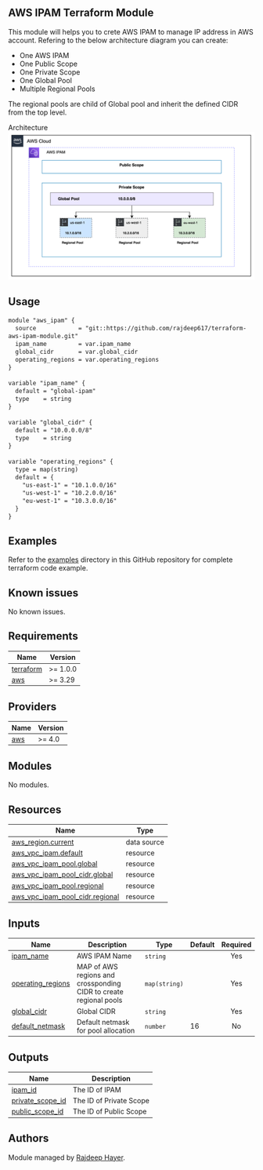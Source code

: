## AWS IPAM Terraform Module
This module will helps you to crete AWS IPAM to manage IP address in AWS account. Refering to the below architecture diagram you can create:
* One AWS IPAM
* One Public Scope
* One Private Scope
* One Global Pool
* Multiple Regional Pools

The regional pools are child of Global pool and inherit the defined CIDR from the top level.

Architecture
![](images/aws_ipam_architecture.png)

## Usage

```hcl
module "aws_ipam" {
  source            = "git::https://github.com/rajdeep617/terraform-aws-ipam-module.git"
  ipam_name         = var.ipam_name
  global_cidr       = var.global_cidr
  operating_regions = var.operating_regions
}

variable "ipam_name" {
  default = "global-ipam"
  type    = string
}

variable "global_cidr" {
  default = "10.0.0.0/8"
  type    = string
}

variable "operating_regions" {
  type = map(string)
  default = {
    "us-east-1" = "10.1.0.0/16"
    "us-west-1" = "10.2.0.0/16"
    "eu-west-1" = "10.3.0.0/16"
  }
}
```

## Examples
Refer to the [examples](https://github.com/rajdeep617/terraform-aws-ipam-module/tree/main/examples) directory in this GitHub repository for complete terraform code example. 

## Known issues

No known issues.

## Requirements

| Name | Version  |
|------|----------|
| <a name="requirement_terraform"></a> [terraform](#requirement\_terraform) | >= 1.0.0 |
| <a name="requirement_aws"></a> [aws](#requirement\_aws) | >= 3.29  |

## Providers

| Name | Version |
|------|---------|
| <a name="provider_aws"></a> [aws](#provider\_aws) | >= 4.0  |

## Modules

No modules.

## Resources
| Name                                                                                                         | Type |
|--------------------------------------------------------------------------------------------------------------|------|
| [aws_region.current](https://registry.terraform.io/providers/hashicorp/aws/latest/docs/data-sources/region)  | data source |
| [aws_vpc_ipam.default](https://registry.terraform.io/providers/hashicorp/aws/latest/docs/resources/vpc_ipam) | resource |
| [aws_vpc_ipam_pool.global](https://registry.terraform.io/providers/hashicorp/aws/latest/docs/resources/vpc_ipam_pool) | resource |
| [aws_vpc_ipam_pool_cidr.global](https://registry.terraform.io/providers/hashicorp/aws/latest/docs/resources/vpc_ipam_pool_cidr) | resource |
| [aws_vpc_ipam_pool.regional](https://registry.terraform.io/providers/hashicorp/aws/latest/docs/resources/vpc_ipam_pool) | resource |
| [aws_vpc_ipam_pool_cidr.regional](https://registry.terraform.io/providers/hashicorp/aws/latest/docs/resources/vpc_ipam_pool_cidr) | resource |

## Inputs
| Name                                                                                    | Description                                                       | Type          | Default | Required |
|-----------------------------------------------------------------------------------------|-------------------------------------------------------------------|---------------|---------|:--------:|
| <a name="input_ipam_name"></a> [ipam\_name](#input\_ipam\_name)                         | AWS IPAM Name                                                     | `string`      |         |   Yes    |
| <a name="input_operating_regions"></a> [operating\_regions](#input\_operating\_regions) | MAP of AWS regions and crossponding CIDR to create regional pools | `map(string)` |         |   Yes    |
| <a name="input_global_cidr"></a> [global\_cidr](#input\_global\_cidr)                   | Global CIDR                                                       | `string`      |         |   Yes    |
| <a name="input_default_netmask"></a> [default\_netmask](#input\_default\_netmask)       | Default netmask for pool allocation                               | `number`      | 16      |    No    |

## Outputs

| Name                                                                                     | Description             |
|------------------------------------------------------------------------------------------|-------------------------|
| <a name="output_ipam_id"></a> [ipam\_id](#output\_ipam\_id)                              | The ID of IPAM          |
| <a name="output_private_scope_id"></a> [private\_scope\_id](#output\_private\_scope\_id) | The ID of Private Scope |
| <a name="output_public_scope_id"></a> [public\_scope\_id](#output\_public\_scope\_id)    | The ID of Public Scope  |

## Authors
Module managed by [Rajdeep Hayer](https://github.com/rajdeep617).
